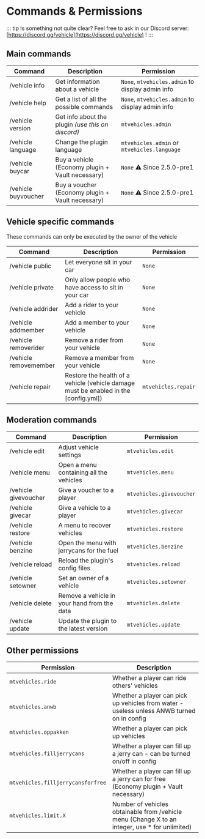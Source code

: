 # **Commands & Permissions**

::: tip
Is something not quite clear? Feel free to ask in our Discord server: [https://discord.gg/vehicle](https://discord.gg/vehicle) !
:::

## Main commands

| Command             | Description                                       | Permission                                       |
|---------------------|---------------------------------------------------|--------------------------------------------------|
| /vehicle info       | Get information about a vehicle                   | `None`, `mtvehicles.admin` to display admin info |
| /vehicle help       | Get a list of all the possible commands           | `None`, `mtvehicles.admin` to display admin info |
| /vehicle version    | Get info about the plugin *(use this on discord)* | `mtvehicles.admin`                               |
| /vehicle language   | Change the plugin language                        | `mtvehicles.admin` or `mtvehicles.language`      |
| /vehicle buycar     | Buy a vehicle (Economy plugin + Vault necessary)  | `None` ⚠️ Since 2.5.0-pre1                       |
| /vehicle buyvoucher | Buy a voucher (Economy plugin + Vault necessary)  | `None` ⚠️ Since 2.5.0-pre1                       |

## Vehicle specific commands
These commands can only be executed by the owner of the vehicle

| Command               | Description                                          | Permission |
|-----------------------|------------------------------------------------------|------------|
| /vehicle public       | Let everyone sit in your car                         | `None`     |
| /vehicle private      | Only allow people who have access to sit in your car | `None`     |
| /vehicle addrider     | Add a rider to your vehicle                          | `None`     |
| /vehicle addmember    | Add a member to your vehicle                         | `None`     |
| /vehicle removerider  | Remove a rider from your vehicle                     | `None`     |
| /vehicle removemember | Remove a member from your vehicle                    | `None`     |
| /vehicle repair       | Restore the health of a vehicle (vehicle damage must be enabled in the [config.yml]) | `mtvehicles.repair` |

## Moderation commands

| Command              | Description                                 | Permission               |
|----------------------|---------------------------------------------|--------------------------|
| /vehicle edit        | Adjust vehicle settings                     | `mtvehicles.edit`        |
| /vehicle menu        | Open a menu containing all the vehicles     | `mtvehicles.menu`        |
| /vehicle givevoucher | Give a voucher to a player                  | `mtvehicles.givevoucher` |
| /vehicle givecar     | Give a vehicle to a player                  | `mtvehicles.givecar`     |
| /vehicle restore     | A menu to recover vehicles                  | `mtvehicles.restore`     |
| /vehicle benzine     | Open the menu with jerrycans for the fuel   | `mtvehicles.benzine`     |
| /vehicle reload      | Reload the plugin's config files            | `mtvehicles.reload`      |
| /vehicle setowner    | Set an owner of a vehicle                   | `mtvehicles.setowner`    |
| /vehicle delete      | Remove a vehicle in your hand from the data | `mtvehicles.delete`      |
| /vehicle update      | Update the plugin to the latest version     | `mtvehicles.update`      |

## Other permissions

| Permission                        | Description                                                                                    |
|-----------------------------------|------------------------------------------------------------------------------------------------|
| `mtvehicles.ride`                 | Whether a player can ride others' vehicles                                                     |
| `mtvehicles.anwb`                 | Whether a player can pick up vehicles from water - useless unless ANWB turned on in config     |
| `mtvehicles.oppakken`             | Whether a player can pick up vehicles                                                          |
| `mtvehicles.filljerrycans`        | Whether a player can fill up a jerry can - can be turned on/off in config                      |
| `mtvehicles.filljerrycansforfree` | Whether a player can fill up a jerry can for free (Economy plugin + Vault necessary)           |
| `mtvehicles.limit.X`              | Number of vehicles obtainable from /vehicle menu (Change X to an integer, use * for unlimited) |
